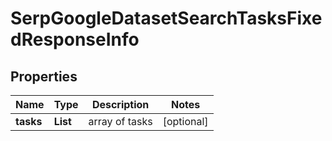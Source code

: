 # SerpGoogleDatasetSearchTasksFixedResponseInfo


## Properties

| Name | Type | Description | Notes |
|------------ | ------------- | ------------- | -------------|
**tasks** | **List<SerpGoogleDatasetSearchTasksFixedTaskInfo>** | array of tasks |[optional]|